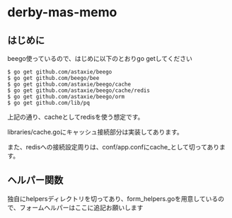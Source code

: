 # derby-mas-memo

## はじめに

beego使っているので、はじめに以下のとおりgo getしてください

```
$ go get github.com/astaxie/beego
$ go get github.com/beego/bee
$ go get github.com/astaxie/beego/cache
$ go get github.com/astaxie/beego/cache/redis
$ go get github.com/astaxie/beego/orm
$ go get github.com/lib/pq
```

上記の通り、cacheとしてredisを使う想定です。

libraries/cache.goにキャッシュ接続部分は実装してあります。

また、redisへの接続設定周りは、conf/app.confにcache_として切ってあります。

## ヘルパー関数

独自にhelpersディレクトリを切ってあり、form_helpers.goを用意しているので、フォームヘルパーはここに追記お願いします
